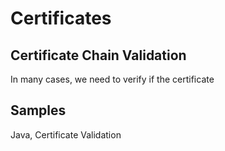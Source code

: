 # Certificates

## Certificate Chain Validation
In many cases, we need to verify if the certificate 
## Samples
Java, Certificate Validation
```

```